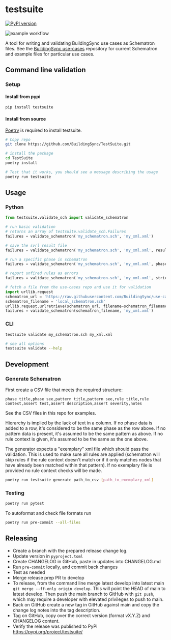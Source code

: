 # testsuite

[![PyPI version](https://badge.fury.io/py/testsuite.svg)](https://badge.fury.io/py/testsuite)

![example workflow](https://github.com/buildingsync/testsuite/actions/workflows/ci.yml/badge.svg?branch=develop)

A tool for writing and validating BuildingSync use cases as Schematron files.
See the [BuildingSync use-cases](https://github.com/BuildingSync/use-cases) repository for current Schematron and example files for particular use cases.

## Command line validation

### Setup

#### Install from pypi

```bash
pip install testsuite
```

#### Install from source

[Poetry](https://python-poetry.org/) is required to install testsuite.

```bash
# Copy repo
git clone https://github.com/BuildingSync/TestSuite.git

# install the package
cd TestSuite
poetry install

# Test that it works, you should see a message describing the usage
poetry run testsuite
```

## Usage

### Python

```python
from testsuite.validate_sch import validate_schematron

# run basic validation
# returns an array of testsuite.validate_sch.Failures
failures = validate_schematron('my_schematron.sch', 'my_xml.xml')

# save the svrl result file
failures = validate_schematron('my_schematron.sch', 'my_xml.xml', result_path='validation_result.svrl')

# run a specific phase in schematron
failures = validate_schematron('my_schematron.sch', 'my_xml.xml', phase='MyPhaseID')

# report unfired rules as errors
failures = validate_schematron('my_schematron.sch', 'my_xml.xml', strict_context=True)

# fetch a file from the use-cases repo and use it for validation
import urllib.request
schematron_url = 'https://raw.githubusercontent.com/BuildingSync/use-cases/main/SEED/schematron/SEED-1.0.0.sch'
schematron_filename = 'local_schematron.sch'
urllib.request.urlretrieve(schematron_url, filename=schematron_filename)
failures = validate_schematron(schematron_filename, 'my_xml.xml')
```

### CLI

```bash
testsuite validate my_schematron.sch my_xml.xml

# see all options
testsuite validate --help
```

## Development

### Generate Schematron

First create a CSV file that meets the required structure:

```
phase title,phase see,pattern title,pattern see,rule title,rule context,assert test,assert description,assert severity,notes
```

See the CSV files in this repo for examples.

Hierarchy is implied by the lack of text in a column. If no phase data is added to a row, it's considered to be the same phase as the row above. If no pattern data is present, it's assumed to be the same pattern as above. If no rule context is given, it's assumed to be the same as the one above.

The generator expects a "exemplary" xml file which should pass the validation. This is used to make sure all rules are applied (schematron will skip rules if the rule context doesn't match or if it only matches nodes that have already been matched within that pattern). If no exemplary file is provided no rule context checks will be made.

```bash
poetry run testsuite generate path_to_csv [path_to_exemplary_xml]
```

### Testing

```bash
poetry run pytest
```

To autoformat and check file formats run

```bash
poetry run pre-commit --all-files
```

## Releasing

- Create a branch with the prepared release change log.
- Update version in `pyproject.toml`
- Create CHANGELOG in GitHub, paste in updates into CHANGELOG.md
- Run `pre-commit` locally, and commit back changes
- Test as needed
- Merge release prep PR to develop
- To release, from the command line merge latest develop into latest main `git merge --ff-only origin develop`. This will point the HEAD of main to latest develop. Then push the main branch to GitHub with `git push`, which may require a developer with elevated privileges to push to main.
- Back on GitHub create a new tag in GitHub against main and copy the change log notes into the tag description.
- Tag on GitHub, copy over the correct version (format vX.Y.Z) and CHANGELOG content.
- Verify the release was published to PyPI https://pypi.org/project/testsuite/
